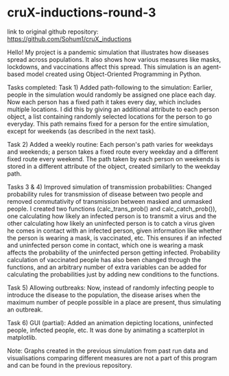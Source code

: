 # cruX-inductions-round-3

link to original github repository: https://github.com/Sohum1/cruX_inductions

Hello!
My project is a pandemic simulation that illustrates how diseases spread across populations. It also shows how various measures like masks, lockdowns, and vaccinations affect this spread. This simulation is an agent-based model created using Object-Oriented Programming in Python.

Tasks completed:
Task 1) Added path-following to the simulation: Earlier, people in the simulation would randomly be assigned one place each day. Now each person has a fixed path it takes every day, which includes multiple locations. I did this by giving an additional attribute to each person object, a list containing randomly selected locations for the person to go everyday. This path remains fixed for a person for the entire simulation, except for weekends (as described in the next task).

Task 2) Added a weekly routine: Each person's path varies for weekdays and weekends; a person takes a fixed route every weekday and a different fixed route every weekend. The path taken by each person on weekends is stored in a different attribute of the object, created similarly to the weekday path.

Tasks 3 & 4) Improved simulation of transmission probabilities: Changed probability rules for transmission of disease between two people and removed commutativity of transmission between masked and unmasked people. I created two functions (calc_trans_prob() and calc_catch_prob()), one calculating how likely an infected person is to transmit a virus and the other calculating how likely an uninfected person is to catch a virus given he comes in contact with an infected person, given information like whether the person is wearing a mask, is vaccinated, etc. This ensures if an infected and uninfected person come in contact, which one is wearing a mask affects the probability of the uninfected person getting infected. Probability calculation of vaccinated people has also been changed through the functions, and an arbitrary number of extra variables can be added for calculating the probabilities just by adding new conditions to the functions.

Task 5) Allowing outbreaks: Now, instead of randomly infecting people to introduce the disease to the population, the disease arises when the maximum number of people possible in a place are present, thus simulating an outbreak.

Task 6) GUI (partial): Added an animation depicting locations, uninfected people, infected people, etc. It was done by animating a scatterplot in matplotlib.


Note: Graphs created in the previous simulation from past run data and visualisations comparing different measures are not a part of this program and can be found in the previous repository.
